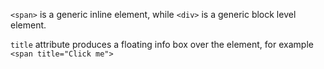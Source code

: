 

`<span>` is a generic inline element, while
`<div>` is a generic block level element.

`title` attribute produces a floating info box over the element, for example `<span title="Click me">`

